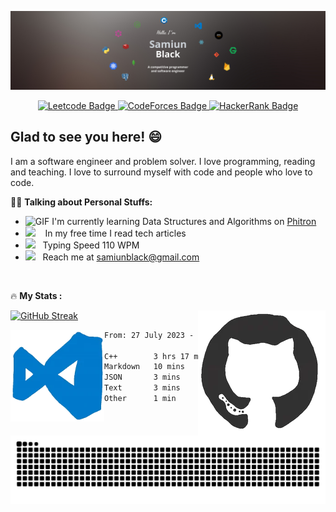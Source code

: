    ![intro](https://github.com/samiunblack/samiunblack/blob/main/intro.jpg)
  <div align="center">
   <a href="https://leetcode.com/samiunblack" target="_blank" rel="noreferrer">
        <img src="https://img.shields.io/badge/-LeetCode-FFA116?style=for-the-badge&logo=LeetCode&logoColor=black" alt="Leetcode Badge"/>
    </a>
   <a href="https://codeforces.com/profile/samiunblack" target="_blank" rel="noreferrer">
        <img src="https://img.shields.io/badge/Codeforces-445f9d?style=for-the-badge&logo=Codeforces&logoColor=white" alt="CodeForces Badge"/>
    </a>
    <a href="https://hackerrank.com/samiunblack" target="_blank" rel="noreferrer">
        <img src="https://img.shields.io/badge/-Hackerrank-2EC866?style=for-the-badge&logo=HackerRank&logoColor=black" alt="HackerRank Badge"/>
    </a>
   
</div>


## Glad to see you here! 😄


I am a software engineer and problem solver. I love programming, reading and teaching. I love to surround myself with code and people who love to code.

👨‍💻 **Talking about Personal Stuffs:**

- <img alt="GIF" src="https://github.com/SP-XD/SP-XD/blob/main/images/Developer.gif" width="25" /> I'm currently learning Data Structures and Algorithms on [Phitron](https://phitron.io)
- <img src="https://github.com/SP-XD/SP-XD/blob/main/images/lightning.gif?raw=true" width="12" />&nbsp;&nbsp;&nbsp; In my free time I read tech articles
- <img src="https://github.com/SP-XD/SP-XD/blob/main/images/hyperkitty.gif?raw=true" width="20" />&nbsp;&nbsp; Typing Speed 110 WPM
- <img src="https://github.com/SP-XD/SP-XD/blob/main/images/letterbox.gif?raw=true" width="25" /> &nbsp; Reach me at samiunblack@gmail.com

<br>

🔥 **My Stats :**

[![GitHub Streak](http://github-readme-streak-stats.herokuapp.com?user=samiunblack&theme=github-dark)](https://git.io/streak-stats) <img  align="right" src="https://github.com/samiunblack/samiunblack/blob/main/git.webp"> 

<img align="left" src="https://github.com/samiunblack/samiunblack/blob/main/vscode.webp" width="150">
<!--START_SECTION:waka-->

```txt
From: 27 July 2023 - To: 03 August 2023

C++        3 hrs 17 mins   ██████████████████████▓░░   91.25 %
Markdown   10 mins         █▒░░░░░░░░░░░░░░░░░░░░░░░   04.80 %
JSON       3 mins          ▒░░░░░░░░░░░░░░░░░░░░░░░░   01.70 %
Text       3 mins          ▒░░░░░░░░░░░░░░░░░░░░░░░░   01.52 %
Other      1 min           ▒░░░░░░░░░░░░░░░░░░░░░░░░   00.72 %
```

<!--END_SECTION:waka--> 


<!--img align="center" src="https://github.com/rafaballerini/rafaballerini/blob/output/github-contribution-grid-snake.svg" width="3000"-->
<picture>
  <source media="(prefers-color-scheme: dark)" srcset="https://github.com/samiunblack/samiunblack/blob/output/github-contribution-grid-snake-dark.svg">
  <source media="(prefers-color-scheme: light)" srcset="https://github.com/samiunblack/samiunblack/blob/output/github-contribution-grid-snake.svg">
  <img alt="github contribution grid snake animation" src="https://github.com/samiunblack/samiunblack/blob/output/github-contribution-grid-snake.svg">
</picture>
